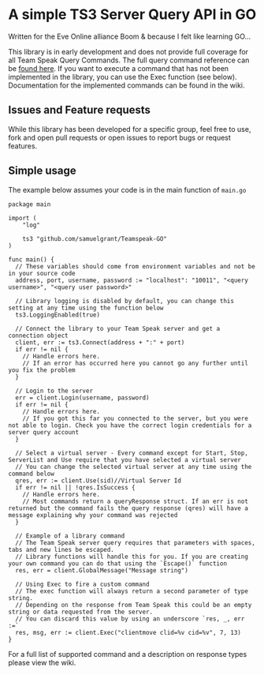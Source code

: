 # A simple TS3 Server Query API in GO
Written for the Eve Online alliance Boom & because I felt like learning GO...

This library is in early development and does not provide full coverage for all Team Speak Query Commands. The full query command reference can be [found here](./docs/TeamSpeak%203%20Server%20Query%20Manual.pdf). If you want to execute a command that has not been implemented in the library, you can use the Exec function (see below). Documentation for the implemented commands can be found in the wiki.

## Issues and Feature requests
While this library has been developed for a specific group, feel free to use, fork and open pull requests or open issues to report bugs or request features.

## Simple usage
The example below assumes your code is in the main function of `main.go`
```golang
package main

import (
	"log"

	ts3 "github.com/samuelgrant/Teamspeak-GO"
)

func main() {
  // These variables should come from environment variables and not be in your source code
  address, port, username, password := "localhost": "10011", "<query username>", "<query user password>"

  // Library logging is disabled by default, you can change this setting at any time using the function below
  ts3.LoggingEnabled(true)

  // Connect the library to your Team Speak server and get a connection object
  client, err := ts3.Connect(address + ":" + port)
  if err != nil {
    // Handle errors here.
    // If an error has occurred here you cannot go any further until you fix the problem
  }

  // Login to the server
  err = client.Login(username, password)
  if err != nil {
    // Handle errors here.
    // If you got this far you connected to the server, but you were not able to login. Check you have the correct login credentials for a server query account
  }

  // Select a virtual server - Every command except for Start, Stop, ServerList and Use require that you have selected a virtual server
  // You can change the selected virtual server at any time using the command below
  qres, err := client.Use(sid)//Virtual Server Id
  if err != nil || !qres.IsSuccess {
    // Handle errors here.
    // Most commands return a queryResponse struct. If an err is not returned but the command fails the query response (qres) will have a message explaining why your command was rejected
  }

  // Example of a library command
  // The Team Speak server query requires that parameters with spaces, tabs and new lines be escaped.
  // Library functions will handle this for you. If you are creating your own command you can do that using the `Escape()` function
  res, err = client.GlobalMessage("Message string")

  // Using Exec to fire a custom command
  // The exec function will always return a second parameter of type string.
  // Depending on the response from Team Speak this could be an empty string or data requested from the server.
  // You can discard this value by using an underscore `res, _, err :=`
  res, msg, err := client.Exec("clientmove clid=%v cid=%v", 7, 13)
}
```

For a full list of supported command and a description on response types please view the wiki.